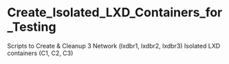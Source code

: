 # Create_Isolated_LXD_Containers_for_Testing
Scripts to Create &amp; Cleanup 3 Network (lxdbr1, lxdbr2, lxdbr3) Isolated LXD containers (C1, C2, C3) 
